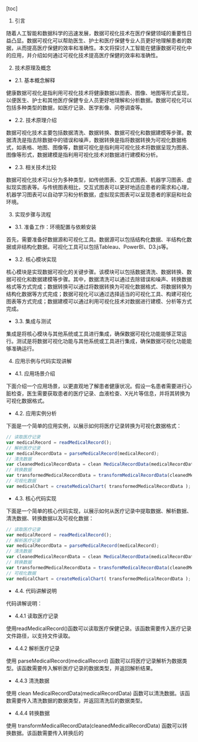 
[toc]                    
                
                
1. 引言

随着人工智能和数据科学的迅速发展，数据可视化技术在医疗保健领域的重要性日益凸显。数据可视化可以帮助医生、护士和医疗保健专业人员更好地理解患者的数据，从而提高医疗保健的效率和准确性。本文将探讨人工智能在健康数据可视化中的应用，并介绍如何通过可视化技术提高医疗保健的效率和准确性。

2. 技术原理及概念

- 2.1. 基本概念解释

健康数据可视化是指利用可视化技术将健康数据以图表、图像、地图等形式呈现，以便医生、护士和其他医疗保健专业人员更好地理解和分析数据。数据可视化可以包括多种类型的数据，如医疗记录、医学影像、问卷调查等。

- 2.2. 技术原理介绍

数据可视化技术主要包括数据清洗、数据转换、数据可视化和数据建模等步骤。数据清洗是指去除数据中的错误和噪声，数据转换是指将数据转换为可视化数据格式，如表格、地图、图像等，数据可视化是指利用可视化技术将数据呈现为图表、图像等形式，数据建模是指利用可视化技术对数据进行建模和分析。

- 2.3. 相关技术比较

数据可视化技术可以分为多种类型，如传统图表、交互式图表、机器学习图表、虚拟现实图表等。与传统图表相比，交互式图表可以更好地适应患者的需求和心理，机器学习图表可以自动学习和分析数据，虚拟现实图表可以呈现患者的家庭和社会环境。

3. 实现步骤与流程

- 3.1. 准备工作：环境配置与依赖安装

首先，需要准备好数据源和可视化工具。数据源可以包括结构化数据、半结构化数据或非结构化数据。可视化工具可以包括Tableau、PowerBI、D3.js等。

- 3.2. 核心模块实现

核心模块是实现数据可视化的关键步骤。该模块可以包括数据清洗、数据转换、数据可视化和数据建模等步骤。其中，数据清洗可以通过去除错误和噪声、转换数据格式等方式完成；数据转换可以通过将数据转换为可视化数据格式、将数据转换为结构化数据等方式完成；数据可视化可以通过选择适当的可视化工具、构建可视化图表等方式完成；数据建模可以通过利用可视化技术对数据进行建模、分析等方式完成。

- 3.3. 集成与测试

集成是将核心模块与其他系统或工具进行集成，确保数据可视化功能能够正常运行。测试是将数据可视化功能与其他系统或工具进行集成，确保数据可视化功能能够准确运行。

4. 应用示例与代码实现讲解

- 4.1. 应用场景介绍

下面介绍一个应用场景，以更直观地了解患者健康状况。假设一名患者需要进行心脏检查，医生需要获取患者的医疗记录、血液检查、X光片等信息，并将其转换为可视化数据格式。

- 4.2. 应用实例分析

下面是一个简单的应用实例，以展示如何将医疗记录转换为可视化数据格式：

   ```javascript
   // 读取医疗记录
   var medicalRecord = readMedicalRecord();
   // 解析医疗记录
   var medicalRecordData = parseMedicalRecord(medicalRecord);
   // 清洗数据
   var cleanedMedicalRecordData = clean MedicalRecordData(medicalRecordData);
   // 转换数据
   var transformedMedicalRecordData = transformMedicalRecordData(cleanedMedicalRecordData);
   // 可视化数据
   var medicalChart = createMedicalChart( transformedMedicalRecordData );
   ```

   - 4.3. 核心代码实现

下面是一个简单的核心代码实现，以展示如何从医疗记录中提取数据、解析数据、清洗数据、转换数据以及可视化数据：

   ```javascript
   // 读取医疗记录
   var medicalRecord = readMedicalRecord();
   // 解析医疗记录
   var medicalRecordData = parseMedicalRecord(medicalRecord);
   // 清洗数据
   var cleanedMedicalRecordData = clean MedicalRecordData(medicalRecordData);
   // 转换数据
   var transformedMedicalRecordData = transformMedicalRecordData(cleanedMedicalRecordData);
   // 可视化数据
   var medicalChart = createMedicalChart( transformedMedicalRecordData );
   ```

   - 4.4. 代码讲解说明

   代码讲解说明：
   
   - 4.4.1 读取医疗记录
   
   使用readMedicalRecord()函数可以读取医疗保健记录。该函数需要传入医疗记录文件路径，以支持文件读取。
   
   - 4.4.2 解析医疗记录
   
   使用 parseMedicalRecord(medicalRecord) 函数可以将医疗记录解析为数据类型。该函数需要传入解析医疗记录的数据类型，并返回解析结果。
   
   - 4.4.3 清洗数据
   
   使用 clean MedicalRecordData(medicalRecordData) 函数可以清洗数据。该函数需要传入清洗数据的数据类型，并返回清洗后的数据类型。
   
   - 4.4.4 转换数据
   
   使用 transformMedicalRecordData(cleanedMedicalRecordData) 函数可以转换数据。该函数需要传入转换后的

